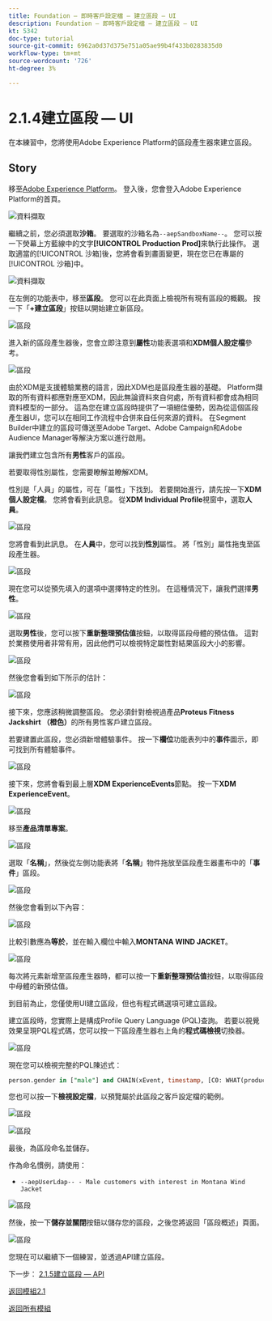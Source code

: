 ```yaml
---
title: Foundation — 即時客戶設定檔 — 建立區段 — UI
description: Foundation — 即時客戶設定檔 — 建立區段 — UI
kt: 5342
doc-type: tutorial
source-git-commit: 6962a0d37d375e751a05ae99b4f433b0283835d0
workflow-type: tm+mt
source-wordcount: '726'
ht-degree: 3%

---
```


# 2.1.4建立區段 — UI

在本練習中，您將使用Adobe Experience Platform的區段產生器來建立區段。

## Story

移至[Adobe Experience Platform](https://experience.adobe.com/platform)。 登入後，您會登入Adobe Experience Platform的首頁。

![資料擷取](./../../../modules/datacollection/module1.2/images/home.png)

繼續之前，您必須選取&#x200B;**沙箱**。 要選取的沙箱名為``--aepSandboxName--``。 您可以按一下熒幕上方藍線中的文字&#x200B;**[!UICONTROL Production Prod]**&#x200B;來執行此操作。 選取適當的[!UICONTROL 沙箱]後，您將會看到畫面變更，現在您已在專屬的[!UICONTROL 沙箱]中。

![資料擷取](./../../../modules/datacollection/module1.2/images/sb1.png)

在左側的功能表中，移至&#x200B;**區段**。 您可以在此頁面上檢視所有現有區段的概觀。 按一下「**+建立區段**」按鈕以開始建立新區段。

![區段](./images/menuseg.png)

進入新的區段產生器後，您會立即注意到&#x200B;**屬性**&#x200B;功能表選項和&#x200B;**XDM個人設定檔**&#x200B;參考。

![區段](./images/segmentationui.png)

由於XDM是支援體驗業務的語言，因此XDM也是區段產生器的基礎。 Platform擷取的所有資料都應對應至XDM，因此無論資料來自何處，所有資料都會成為相同資料模型的一部分。 這為您在建立區段時提供了一項絕佳優勢，因為從這個區段產生器UI，您可以在相同工作流程中合併來自任何來源的資料。 在Segment Builder中建立的區段可傳送至Adobe Target、Adobe Campaign和Adobe Audience Manager等解決方案以進行啟用。

讓我們建立包含所有&#x200B;**男性**&#x200B;客戶的區段。

若要取得性別屬性，您需要瞭解並瞭解XDM。

性別是「人員」的屬性，可在「屬性」下找到。 若要開始進行，請先按一下&#x200B;**XDM個人設定檔**。 您將會看到此訊息。 從&#x200B;**XDM Individual Profile**&#x200B;視窗中，選取&#x200B;**人員**。

![區段](./images/person.png)

您將會看到此訊息。 在&#x200B;**人員**&#x200B;中，您可以找到&#x200B;**性別**&#x200B;屬性。 將「性別」屬性拖曳至區段產生器。

![區段](./images/gender.png)

現在您可以從預先填入的選項中選擇特定的性別。 在這種情況下，讓我們選擇&#x200B;**男性**。

![區段](./images/genderselection.png)

選取&#x200B;**男性**&#x200B;後，您可以按下&#x200B;**重新整理預估值**&#x200B;按鈕，以取得區段母體的預估值。 這對於業務使用者非常有用，因此他們可以檢視特定屬性對結果區段大小的影響。

![區段](./images/segmentpreview.png)

然後您會看到如下所示的估計：

![區段](./images/segmentpreviewest.png)

接下來，您應該稍微調整區段。 您必須針對檢視過產品&#x200B;**Proteus Fitness Jackshirt （橙色）**&#x200B;的所有男性客戶建立區段。

若要建置此區段，您必須新增體驗事件。 按一下&#x200B;**欄位**&#x200B;功能表列中的&#x200B;**事件**&#x200B;圖示，即可找到所有體驗事件。

![區段](./images/findee.png)

接下來，您將會看到最上層&#x200B;**XDM ExperienceEvents**&#x200B;節點。 按一下&#x200B;**XDM ExperienceEvent**。

![區段](./images/see.png)

移至&#x200B;**產品清單專案**。

![區段](./images/plitems.png)

選取「**名稱**」，然後從左側功能表將「**名稱**」物件拖放至區段產生器畫布中的「**事件**」區段。

![區段](./images/eeweb.png)

然後您會看到以下內容：

![區段](./images/eewebpdtlname.png)

比較引數應為&#x200B;**等於**，並在輸入欄位中輸入&#x200B;**MONTANA WIND JACKET**。

![區段](./images/pv.png)

每次將元素新增至區段產生器時，都可以按一下&#x200B;**重新整理預估值**&#x200B;按鈕，以取得區段中母體的新預估值。

到目前為止，您僅使用UI建立區段，但也有程式碼選項可建立區段。

建立區段時，您實際上是構成Profile Query Language (PQL)查詢。 若要以視覺效果呈現PQL程式碼，您可以按一下區段產生器右上角的&#x200B;**程式碼檢視**&#x200B;切換器。

![區段](./images/codeview.png)

現在您可以檢視完整的PQL陳述式：

```sql
person.gender in ["male"] and CHAIN(xEvent, timestamp, [C0: WHAT(productListItems.exists(name.equals("MONTANA WIND JACKET", false)))])
```

您也可以按一下&#x200B;**檢視設定檔**，以預覽屬於此區段之客戶設定檔的範例。

![區段](./images/previewprofiles.png)

![區段](./images/previewprofilesdtl.png)

最後，為區段命名並儲存。

作為命名慣例，請使用：

- `--aepUserLdap-- - Male customers with interest in Montana Wind Jacket`

![區段](./images/segmentname.png)

然後，按一下&#x200B;**儲存並關閉**&#x200B;按鈕以儲存您的區段，之後您將返回「區段概述」頁面。

![區段](./images/savedsegment.png)

您現在可以繼續下一個練習，並透過API建立區段。

下一步： [2.1.5建立區段 — API](./ex5.md)

[返回模組2.1](./real-time-customer-profile.md)

[返回所有模組](../../../overview.md)
